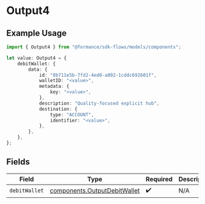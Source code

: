 # Output4

## Example Usage

```typescript
import { Output4 } from "@formance/sdk-flows/models/components";

let value: Output4 = {
    debitWallet: {
        data: {
            id: "8b711e5b-7fd2-4ed0-a892-1cddc692601f",
            walletID: "<value>",
            metadata: {
                key: "<value>",
            },
            description: "Quality-focused explicit hub",
            destination: {
                type: "ACCOUNT",
                identifier: "<value>",
            },
        },
    },
};
```

## Fields

| Field                                                                        | Type                                                                         | Required                                                                     | Description                                                                  |
| ---------------------------------------------------------------------------- | ---------------------------------------------------------------------------- | ---------------------------------------------------------------------------- | ---------------------------------------------------------------------------- |
| `debitWallet`                                                                | [components.OutputDebitWallet](../../models/components/outputdebitwallet.md) | :heavy_check_mark:                                                           | N/A                                                                          |